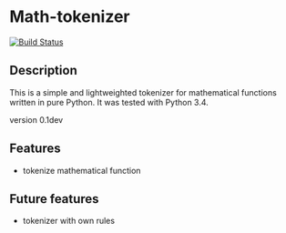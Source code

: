 # Math-tokenizer #
[![Build Status](https://travis-ci.org/DahlitzFlorian/math-tokenizer.svg?branch=master)](https://travis-ci.org/DahlitzFlorian/math-tokenizer)

## Description ##
This is a simple and lightweighted tokenizer for mathematical functions written in pure Python. It was tested with Python 3.4.

version 0.1dev

## Features ##
* tokenize mathematical function

## Future features ##
* tokenizer with own rules